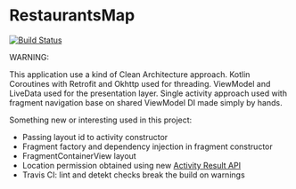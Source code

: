 # RestaurantsMap

[![Build Status](https://travis-ci.com/grigoryfedorov/RestaurantsMap.svg?branch=master)](https://travis-ci.com/grigoryfedorov/RestaurantsMap)

WARNING: 

This application use a kind of Clean Architecture approach. 
Kotlin Coroutines with Retrofit and Okhttp used for threading. 
ViewModel and LiveData used for the presentation layer. 
Single activity approach used with fragment navigation base on shared ViewModel
DI made simply by hands. 

Something new or interesting used in this project:
* Passing layout id to activity constructor
* Fragment factory and dependency injection in fragment constructor
* FragmentContainerView layout
* Location permission obtained using new [Activity Result API](https://developer.android.com/training/basics/intents/result)
* Travis CI: lint and detekt checks break the build on warnings
